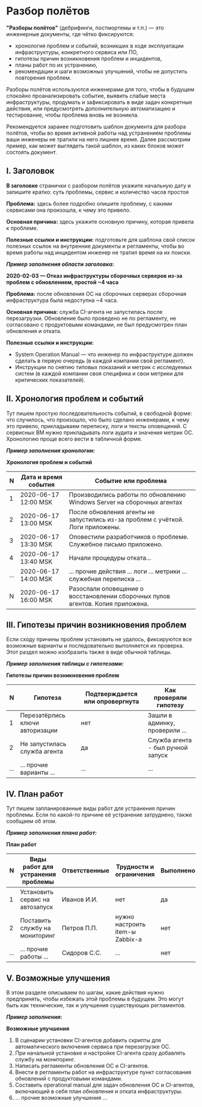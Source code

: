 # Разбор полётов

**"Разборы полётов"** (дебрифинги, постмортемы и т.п.) — это инженерные документы, где чётко фиксируются:
- хронология проблем и событий, возникших в ходе эксплуатации инфраструктуры, конкретного сервиса или ПО,
- гипотезы причин возникновения проблем и инцидентов,
- планы работ по их устранению,
- рекомендации и шаги возможных улучшений, чтобы не допустить повторения проблем.

Разборы полётов используются инженерами для того, чтобы в будущем спокойно проанализировать событие, выявить слабые места инфраструктуры, продумать и зафиксировать в виде задач конкретные действия, или предусмотреть дополнительную автоматизацию и тестирование, чтобы проблема вновь не возникла.

Рекомендуется заранее подготовить шаблон документа для разбора полётов, чтобы во время активной работы над устранением проблемы ваши инженеры не тратили на него лишнее время. Далее рассмотрим пример, как может выглядеть такой шаблон, из каких блоков может состоять документ.


## I. Заголовок

**В заголовке** странички с разбором полётов укажите начальную дату и запишите кратко: суть проблемы, сервис и количество часов простоя

**Проблема:** здесь более подробно опишите проблему, с какими сервисами она произошла, к чему это привело.

**Основная причина:** здесь укажите основную причину, которая привела к проблеме.

**Полезные ссылки и инструкции:** подготовьте для шаблона свой список полезных ссылок на внутренние документы и регламенты, чтобы во время работы над инцидентом инженер не тратил время на их поиски.

***Пример заполнения области заголовка:***

**2020-02-03 — Отказ инфраструктуры сборочных серверов из-за проблем с обновлением, простой ~4 часа**

**Проблема:** после обновления ОС на сборочных серверах сборочная инфраструктура была недоступна ~4 часа.

**Основная причина:** служба CI-агента не запустилась после перезагрузки. Обновление было проведено не по регламенту, не согласовано с продуктовыми командами, не был предусмотрен план обновления и отката.

**Полезные ссылки и инструкции:**
- System Operation Manual — что инженер по инфраструктуре должен сделать в первую очередь (в каждой компании свой регламент).
- Инструкции по снятию типовых показаний и метрик с исследуемых систем (в каждой компании своя специфика и свои метрики для критических показателей).


## II. Хронология проблем и событий

Тут пишем простую последовательность событий, в свободной форме: что случилось, что произошло, что было сделано инженерами, к чему это привело, прикладываем переписку, логи и тексты оповещений. С сервисных ВМ нужно прикладывать логи аудита и значения метрик ОС. Хронологию проще всего вести в табличной форме.

***Пример заполнения хронологии:***

**Хронология проблем и событий**

| N   | Дата и время события | Событие или проблема                                                            |
| --- | -------------------- | ------------------------------------------------------------------------------- |
| 1   | 2020-06-17 12:00 MSK | Производились работы по обновлению Windows Server на сборочных агентах          |
| 2   | 2020-06-17 13:00 MSK | После обновления агенты не запустились из-за проблем с учёткой. Логи приложены. |
| 3   | 2020-06-17 13:30 MSK | Оповестили разработчиков о проблеме. Служебное письмо приложено.                |
| 4   | 2020-06-17 13:40 MSK | Начали процедуры отката...                                                      |
| ... | 2020-06-17 14:00 MSK | ... прочие действия ... логи ... метрики ... служебная переписка ...            |
| N   | 2020-06-17 16:00 MSK | Разослали оповещение о восстановлении сборочных пулов агентов. Копия приложена. |


## III. Гипотезы причин возникновения проблем

Если сходу причины проблем установить не удалось, фиксируются все возможные варианты и последовательно выполняется их проверка. Этот раздел можно изобразить также в виде обычной таблицы.

***Пример заполнения таблицы с гипотезами:***

**Гипотезы причин возникновения проблем**

| N   | Гипотеза                        | Подтверждается или опровергнута | Как проверяли гипотезу             |
| --- | ------------------------------- | ------------------------------- | ---------------------------------- |
| 1   | Перезатёрлись ключи авторизации | нет                             | Зашли в админку, проверили ...     |
| 2   | Не запустилась служба агента    | да                              | Служба агента - был ручной запуск  |
| ... | ... прочие варианты ...         | ...                             | ...                                |


## IV. План работ

Тут пишем запланированные виды работ для устранения причин проблемы. Если по какой-то причине её устранение затруднено, также сообщаем об этом.

***Пример заполнения плана работ:***

**План работ**

| N   | Виды работ для устранения проблемы | Ответственные | Трудности и ограничения               | Выполнено |
| --- | ---------------------------------- | ------------- | ------------------------------------- | --------- |
| 1   | Установить сервис на автозапуск    | Иванов И.И.   | нет                                   | да        |
| 2   | Поставить службу на мониторинг     | Петров П.П.   | нужно настроить item-ы Zabbix-а       | нет       |
| ... | ... прочие работы ...              | Сидоров С.С.  | ...                                   | нет       |


## V. Возможные улучшения

В этом разделе описываем по шагам, какие действия нужно предпринять, чтобы избежать этой проблемы в будущем. Это могут быть как технические, так и улучшения существующих регламентов.

***Пример заполнения:***

**Возможные улучшения**

1. В сценарии установки CI-агентов добавить скрипты для автоматического включения сервиса при перезагрузке ОС.
2. При начальной установке и настройке CI-агента сразу добавлять службу на мониторинг.
3. Написать регламенты обновления ОС и CI-агентов.
4. Внести в регламенты работ на инфраструктуре пункт согласования обновлений с продуктовыми командами.
5. Составить operational manual для задач обновления ОС и CI-агентов, включающий в себя план обновления и отката инфраструктуры.
6. ... прочие возможные улучшения ...

